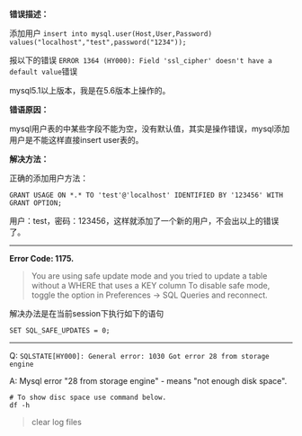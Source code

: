 __错误描述：__

添加用户 `insert into mysql.user(Host,User,Password) values("localhost","test",password("1234"));`

报以下的错误 `ERROR 1364 (HY000): Field 'ssl_cipher' doesn't have a default value`错误

mysql5.1以上版本，我是在5.6版本上操作的。

__错语原因：__

mysql用户表的中某些字段不能为空，没有默认值，其实是操作错误，mysql添加用户是不能这样直接insert user表的。

__解决方法：__

正确的添加用户方法：

`GRANT USAGE ON *.* TO 'test'@'localhost' IDENTIFIED BY '123456' WITH GRANT OPTION;`

用户：test，密码：123456，这样就添加了一个新的用户，不会出以上的错误了。

---

__Error Code: 1175.__

> You are using safe update mode and you tried to update a table without a WHERE that uses a KEY column To disable safe mode, toggle the option in Preferences -> SQL Queries and reconnect.

解决办法是在当前session下执行如下的语句

`SET SQL_SAFE_UPDATES = 0;`

---

Q: `SQLSTATE[HY000]: General error: 1030 Got error 28 from storage engine`

A: Mysql error "28 from storage engine" - means "not enough disk space".

```
# To show disc space use command below.
df -h
```

> clear log files
